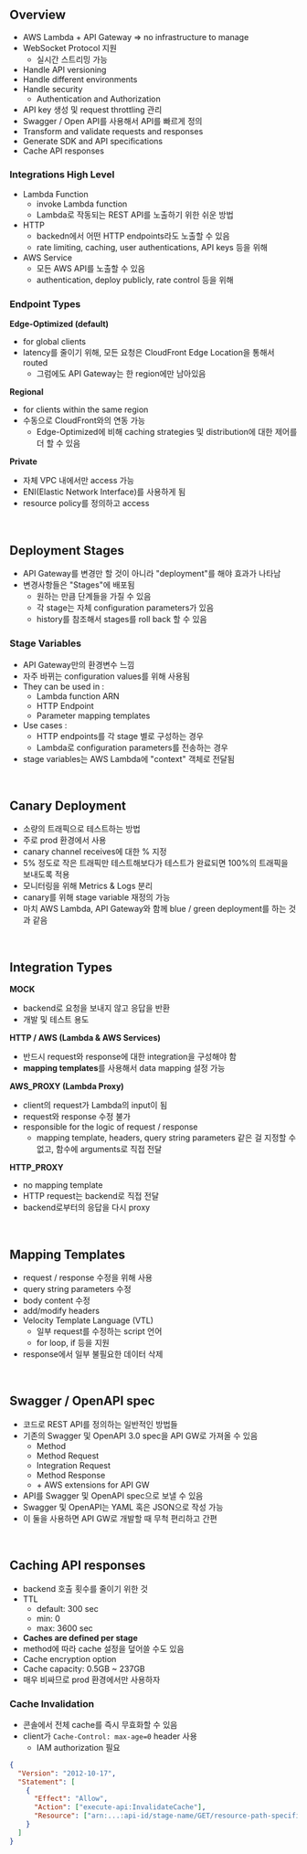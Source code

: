 ## Overview

- AWS Lambda + API Gateway => no infrastructure to manage
- WebSocket Protocol 지원
  - 실시간 스트리밍 가능
- Handle API versioning
- Handle different environments
- Handle security
  - Authentication and Authorization
- API key 생성 및 request throttling 관리
- Swagger / Open API를 사용해서 API를 빠르게 정의
- Transform and validate requests and responses
- Generate SDK and API specifications
- Cache API responses

### Integrations High Level

- Lambda Function
  - invoke Lambda function
  - Lambda로 작동되는 REST API를 노출하기 위한 쉬운 방법
- HTTP
  - backedn에서 어떤 HTTP endpoints라도 노출할 수 있음
  - rate limiting, caching, user authentications, API keys 등을 위해
- AWS Service
  - 모든 AWS API를 노출할 수 있음
  - authentication, deploy publicly, rate control 등을 위해

### Endpoint Types

**Edge-Optimized (default)**

- for global clients
- latency를 줄이기 위해, 모든 요청은 CloudFront Edge Location을 통해서 routed
  - 그럼에도 API Gateway는 한 region에만 남아있음

**Regional**

- for clients within the same region
- 수동으로 CloudFront와의 연동 가능
  - Edge-Optimized에 비해 caching strategies 및 distribution에 대한 제어를 더 할 수 있음

**Private**

- 자체 VPC 내에서만 access 가능
- ENI(Elastic Network Interface)를 사용하게 됨
- resource policy를 정의하고 access

<br>

## Deployment Stages

- API Gateway를 변경만 할 것이 아니라 "deployment"를 해야 효과가 나타남
- 변경사항들은 "Stages"에 배포됨
  - 원하는 만큼 단계들을 가질 수 있음
  - 각 stage는 자체 configuration parameters가 있음
  - history를 참조해서 stages를 roll back 할 수 있음

### Stage Variables

- API Gateway만의 환경변수 느낌
- 자주 바뀌는 configuration values를 위해 사용됨
- They can be used in :
  - Lambda function ARN
  - HTTP Endpoint
  - Parameter mapping templates
- Use cases :
  - HTTP endpoints를 각 stage 별로 구성하는 경우
  - Lambda로 configuration parameters를 전송하는 경우
- stage variables는 AWS Lambda에 "context" 객체로 전달됨

<br>

## Canary Deployment

- 소량의 트래픽으로 테스트하는 방법
- 주로 prod 환경에서 사용
- canary channel receives에 대한 % 지정
- 5% 정도로 작은 트래픽만 테스트해보다가 테스트가 완료되면 100%의 트래픽을 보내도록 적용
- 모니터링을 위해 Metrics & Logs 분리
- canary를 위해 stage variable 재정의 가능
- 마치 AWS Lambda, API Gateway와 함께 blue / green deployment를 하는 것과 같음

<br>

## Integration Types

**MOCK**

- backend로 요청을 보내지 않고 응답을 반환
- 개발 및 테스트 용도

**HTTP / AWS (Lambda & AWS Services)**

- 반드시 request와 response에 대한 integration을 구성해야 함
- **mapping templates**를 사용해서 data mapping 설정 가능

**AWS_PROXY (Lambda Proxy)**

- client의 request가 Lambda의 input이 됨
- request와 response 수정 불가
- responsible for the logic of request / response
  - mapping template, headers, query string parameters 같은 걸 지정할 수 없고, 함수에 arguments로 직접 전달

**HTTP_PROXY**

- no mapping template
- HTTP request는 backend로 직접 전달
- backend로부터의 응답을 다시 proxy

<br>

## Mapping Templates

- request / response 수정을 위해 사용
- query string parameters 수정
- body content 수정
- add/modify headers
- Velocity Template Language (VTL)
  - 일부 request를 수정하는 script 언어
  - for loop, if 등을 지원
- response에서 일부 불필요한 데이터 삭제

<br>

## Swagger / OpenAPI spec

- 코드로 REST API를 정의하는 일반적인 방법들
- 기존의 Swagger 및 OpenAPI 3.0 spec을 API GW로 가져올 수 있음
  - Method
  - Method Request
  - Integration Request
  - Method Response
  - \+ AWS extensions for API GW
- API를 Swagger 및 OpenAPI spec으로 보낼 수 있음
- Swagger 및 OpenAPI는 YAML 혹은 JSON으로 작성 가능
- 이 둘을 사용하면 API GW로 개발할 때 무척 편리하고 간편

<br>

## Caching API responses

- backend 호출 횟수를 줄이기 위한 것
- TTL
  - default: 300 sec
  - min: 0
  - max: 3600 sec
- **Caches are defined per stage**
- method에 따라 cache 설정을 덮어쓸 수도 있음
- Cache encryption option
- Cache capacity: 0.5GB ~ 237GB
- 매우 비싸므로 prod 환경에서만 사용하자

### Cache Invalidation

- 콘솔에서 전체 cache를 즉시 무효화할 수 있음
- client가 `Cache-Control: max-age=0` header 사용
  - IAM authorization 필요

```json
{
  "Version": "2012-10-17",
  "Statement": [
    {
      "Effect": "Allow",
      "Action": ["execute-api:InvalidateCache"],
      "Resource": ["arn:...:api-id/stage-name/GET/resource-path-specifier"]
    }
  ]
}
```
